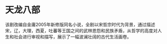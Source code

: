 # 天龙八部

该剧改编自金庸2005年新修版同名小说，全剧以宋哲宗时代为背景，通过描述宋，辽，大理，西夏，吐蕃等王国之间的武林恩怨和民族矛盾，从哲学的高度对人生和社会进行审视和描写，展示了一幅波澜壮阔的古代生活画卷。